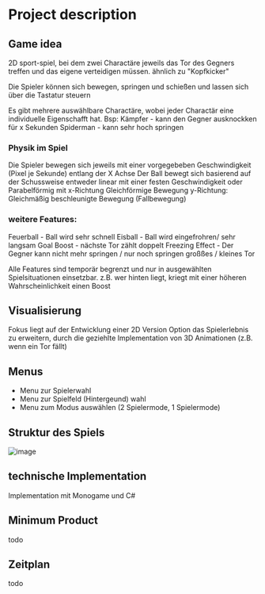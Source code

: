 # Project description #

## Game idea ## 

2D sport-spiel, bei dem zwei Charactäre jeweils das Tor des Gegners treffen und das eigene verteidigen müssen.
ähnlich zu "Kopfkicker"

Die Spieler können sich bewegen, springen und schießen und lassen sich über die Tastatur steuern


Es gibt mehrere auswählbare Charactäre, wobei jeder Charactär eine individuelle Eigenschafft hat.
    Bsp: 
    Kämpfer   - kann den Gegner ausknockken für x Sekunden
    Spiderman - kann sehr hoch springen


### Physik im Spiel ###
Die Spieler bewegen sich jeweils mit einer vorgegebeben Geschwindigkeit (Pixel je Sekunde) entlang der X Achse
Der Ball bewegt sich basierend auf der Schussweise  entweder linear mit einer festen Geschwindigkeit oder Parabelförmig mit
     x-Richtung    Gleichförmige Bewegung
     y-Richtung:    Gleichmäßig beschleunigte Bewegung (Fallbewegung)
    



### weitere Features: ###
Feuerball - Ball wird sehr schnell
Eisball   - Ball wird eingefrohren/ sehr langsam
Goal Boost - nächste Tor zählt doppelt
Freezing Effect - Der Gegner kann nicht mehr springen / nur noch springen 
großßes / kleines Tor

Alle Features sind temporär begrenzt und nur in ausgewählten Spielsituationen einsetzbar.
z.B. wer hinten liegt, kriegt mit einer höheren Wahrscheinlichkeit einen Boost



## Visualisierung ##

Fokus liegt auf der Entwicklung einer 2D Version
Option das Spielerlebnis zu erweitern, durch die geziehlte Implementation von 3D Animationen (z.B. wenn ein Tor fällt)


## Menus ##
  - Menu zur Spielerwahl
  - Menu zur Spielfeld (Hintergeund) wahl
  - Menu zum Modus auswählen (2 Spielermode, 1 Spielermode)


## Struktur des Spiels ###


![image](https://github.com/user-attachments/assets/706e053d-5354-4cd1-9732-9eba8be530cb)




## technische Implementation ## 

Implementation mit Monogame und C#


## Minimum Product ##
todo 


## Zeitplan ##
todo
  


